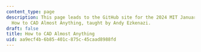 ```yaml
---
content_type: page
description: This page leads to the GitHub site for the 2024 MIT January IAP course
  How to CAD Almost Anything, taught by Andy Ezkenazi.
draft: false
title: How to CAD Almost Anything
uid: aa9ecf4b-6b85-401c-875c-45caad8988fd
---
```

